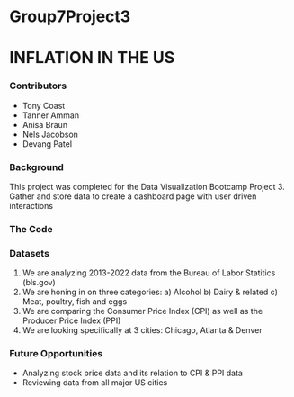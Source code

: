 # Group7Project3

# INFLATION IN THE US

### Contributors
* Tony Coast
* Tanner Amman
* Anisa Braun
* Nels Jacobson
* Devang Patel

### Background
This project was completed for the Data Visualization Bootcamp Project 3. Gather and store data to create a dashboard page with user driven interactions

### The Code 

### Datasets
1. We are analyzing 2013-2022 data from the Bureau of Labor Statitics (bls.gov)
2. We are honing in on three categories:
  a) Alcohol
  b) Dairy & related
  c) Meat, poultry, fish and eggs
3. We are comparing the Consumer Price Index (CPI) as well as the Producer Price Index (PPI)
4. We are looking specifically at 3 cities: Chicago, Atlanta & Denver

### Future Opportunities 
* Analyzing stock price data and its relation to CPI & PPI data
* Reviewing data from all major US cities
